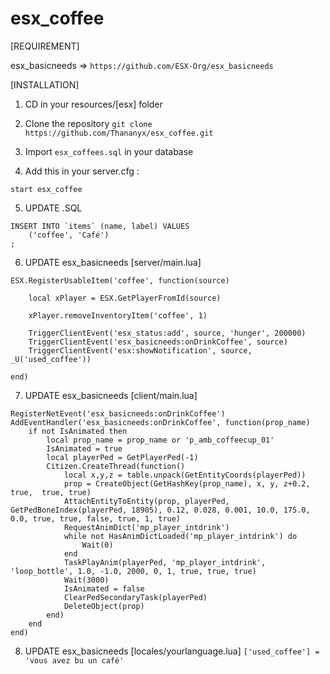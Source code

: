 # esx_coffee

[REQUIREMENT]

esx_basicneeds =>  ``https://github.com/ESX-Org/esx_basicneeds``

[INSTALLATION]

1) CD in your resources/[esx] folder
2) Clone the repository
``git clone https://github.com/Thananyx/esx_coffee.git``


3) Import ``esx_coffees.sql`` in your database


4) Add this in your server.cfg :

``start esx_coffee``


5) UPDATE .SQL
```
INSERT INTO `items` (name, label) VALUES 
	('coffee', 'Café')
;
```


6) UPDATE esx_basicneeds [server/main.lua]
```
ESX.RegisterUsableItem('coffee', function(source)

	local xPlayer = ESX.GetPlayerFromId(source)

	xPlayer.removeInventoryItem('coffee', 1)

	TriggerClientEvent('esx_status:add', source, 'hunger', 200000)
	TriggerClientEvent('esx_basicneeds:onDrinkCoffee', source)
	TriggerClientEvent('esx:showNotification', source, _U('used_coffee'))

end)
```


7) UPDATE esx_basicneeds [client/main.lua]
```
RegisterNetEvent('esx_basicneeds:onDrinkCoffee')
AddEventHandler('esx_basicneeds:onDrinkCoffee', function(prop_name)
	if not IsAnimated then
		local prop_name = prop_name or 'p_amb_coffeecup_01'
		IsAnimated = true
		local playerPed = GetPlayerPed(-1)
		Citizen.CreateThread(function()
			local x,y,z = table.unpack(GetEntityCoords(playerPed))
			prop = CreateObject(GetHashKey(prop_name), x, y, z+0.2,  true,  true, true)			
	        AttachEntityToEntity(prop, playerPed, GetPedBoneIndex(playerPed, 18905), 0.12, 0.028, 0.001, 10.0, 175.0, 0.0, true, true, false, true, 1, true)
			RequestAnimDict('mp_player_intdrink')  
			while not HasAnimDictLoaded('mp_player_intdrink') do
				Wait(0)
			end
			TaskPlayAnim(playerPed, 'mp_player_intdrink', 'loop_bottle', 1.0, -1.0, 2000, 0, 1, true, true, true)
			Wait(3000)
	        IsAnimated = false
	        ClearPedSecondaryTask(playerPed)
			DeleteObject(prop)
		end)
	end
end)
```


8) UPDATE esx_basicneeds [locales/yourlanguage.lua]
```['used_coffee'] = 'vous avez bu un café'```